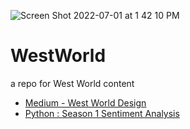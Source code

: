 
![Screen Shot 2022-07-01 at 1 42 10 PM](https://user-images.githubusercontent.com/55933131/176959409-f5fc1349-ce22-44b1-a90a-edcc0313b80c.png)


# WestWorld

a repo for West World content

- [Medium - West World Design](https://medium.com/@clarklab/the-design-of-westworld-958da3d64782)
- [Python : Season 1 Sentiment Analysis](https://github.com/EricLu317/West-World-S1-Finale-Character-Sentiment)
